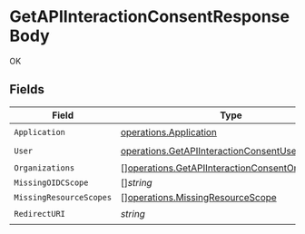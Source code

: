 # GetAPIInteractionConsentResponseBody

OK


## Fields

| Field                                                                                                                | Type                                                                                                                 | Required                                                                                                             | Description                                                                                                          |
| -------------------------------------------------------------------------------------------------------------------- | -------------------------------------------------------------------------------------------------------------------- | -------------------------------------------------------------------------------------------------------------------- | -------------------------------------------------------------------------------------------------------------------- |
| `Application`                                                                                                        | [operations.Application](../../models/operations/application.md)                                                     | :heavy_check_mark:                                                                                                   | N/A                                                                                                                  |
| `User`                                                                                                               | [operations.GetAPIInteractionConsentUser](../../models/operations/getapiinteractionconsentuser.md)                   | :heavy_check_mark:                                                                                                   | N/A                                                                                                                  |
| `Organizations`                                                                                                      | [][operations.GetAPIInteractionConsentOrganization](../../models/operations/getapiinteractionconsentorganization.md) | :heavy_minus_sign:                                                                                                   | N/A                                                                                                                  |
| `MissingOIDCScope`                                                                                                   | []*string*                                                                                                           | :heavy_minus_sign:                                                                                                   | N/A                                                                                                                  |
| `MissingResourceScopes`                                                                                              | [][operations.MissingResourceScope](../../models/operations/missingresourcescope.md)                                 | :heavy_minus_sign:                                                                                                   | N/A                                                                                                                  |
| `RedirectURI`                                                                                                        | *string*                                                                                                             | :heavy_check_mark:                                                                                                   | N/A                                                                                                                  |
